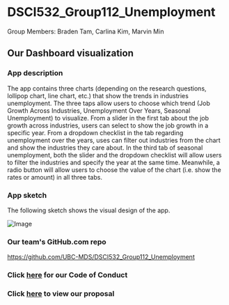 # DSCI532_Group112_Unemployment

Group Members: Braden Tam, Carlina Kim, Marvin Min 

## Our Dashboard visualization

### App description

The app contains three charts (depending on the research questions, lollipop chart, line chart, etc.) that show the trends in industries unemployment. The three taps allow users to choose which trend (Job Growth Across Industries, Unemployment Over Years, Seasonal Unemployment) to visualize. From a slider in the first tab about the job growth across industries, users can select to show the job growth in a specific year. From a dropdown checklist in the tab regarding unemployment over the years, uses can filter out industries from the chart and show the industries they care about. In the third tab of seasonal unemployment, both the slider and the dropdown checklist will allow users to filter the industries and specify the year at the same time. Meanwhile, a radio button will allow users to choose the value of the chart (i.e. show the rates or amount) in all three tabs.

### App sketch
The following sketch shows the visual design of the app.

![Image](https://github.com/UBC-MDS/DSCI532_Group112_Unemployment/blob/master/img/sketch.png)


### Our team's GitHub.com repo

https://github.com/UBC-MDS/DSCI532_Group112_Unemployment

### Click [here](https://github.com/UBC-MDS/DSCI532_Group112_Unemployment/blob/master/CODE_OF_CONDUCT.md) for our Code of Conduct 

### Click [here](https://github.com/UBC-MDS/DSCI532_Group112_Unemployment/blob/master/PROPOSAL.md) to view our proposal
